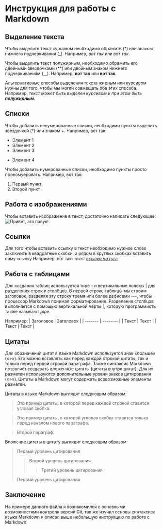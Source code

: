 # Инструкция для работы с Markdown 

## Выделение текста

Чтобы выделить текст курсивом необходимо обрамить (*) или знаком нижнего подчеркивания (_). Например, *вот так* или _вот так_. 

Чтобы выделить текст полужирным, необходимо обрамить его двойными звездочками (**) или двойным знаком нижнего подчеркиваниям (__).
Например, **вот так** или __вот так__.

Альтернативные способы выделения текста жирным или курсивом нужны для того, чтобы мы могли совмещать оба этих способа. Например, _текст может быть выделен курсивом и при этом быть **полужирным**_.

## Списки 
Чтобы добавить ненумерованные списки, необходимо пункты выделить звездочкой (*) или знаком +.
Например, вот так:
* Элемент 1
* Элемент 2
* Элемент 3
+ Элемент 4

Чтобы добавить нумерованные списки, необходимо пункты просто прономуеровать.
Например, вот так:
1. Первый пункт 
2. Второй пункт  

## Работа с изображениями

Чтобы вставить изображение в текст, достаточно написать следующее:
![Привет, это павук!](Pavuk.jpg)

## Ссылки
Для того чтобы вставить ссылку в текст необходимо нужное слово заключить в квадратные скобки, а рядом в круглых скобках вставить саму ссылку
Например, вот так:
*текст [ссылка на гугл](https://google.com)* 


## Работа с таблицами
Для создания таблиц используется тире - и вертикальные полосы | для разделения строк и столбцов.
В первой строке таблицы мы строим заголовок, разделяя эту строку тремя или более дефисами ---, чтобы процессор Markdown понимал форматирование.
Разделение столбцов выполняется с помощью вертикальной черты |, которую программисты также называют *pipe*.

Например:
| Заголовок  | Заголовок   |
| ------- | -------- |
| Текст   | Текст    |
| Текст   | Текст    |


## Цитаты

Для обозначения цитат в языке Markdown используется знак «больше» («>»). Его можно вставлять как перед каждой строкой цитаты, так и только перед первой строкой параграфа. Также синтаксис Markdown позволяет создавать вложенные цитаты (цитаты внутри цитат). Для их разметки используются дополнительные уровни знаков цитирования («>»). Цитаты в Markdown могут содержать всевозможные элементы разметки.

 Цитаты в языке Markdown выглядят следующим образом:
 >Это пример цитаты,
>в которой перед каждой строкой
>ставится угловая скобка.

>Это пример цитаты,
в которой угловая скобка
ставится только перед началом нового параграфа.

>Второй параграф.

Вложение цитаты в цитату выглядит следующим образом:

> Первый уровень цитирования
>> Второй уровень цитирования
>>> Третий уровень цитирования
>
>Первый уровень цитирования

## Заключение

На примере данного файла я познакомился с основными возможностями контроля версий Git, так же изучил основы синтаксиса языка Markdown и описал выше небольшую инструкцию по работе с Markdown. 
